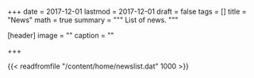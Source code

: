 +++
date = 2017-12-01
lastmod = 2017-12-01
draft = false
tags = []
title = "News"
math = true
summary = """
List of news.
"""

[header]
image = ""
caption = ""

+++

{{< readfromfile "/content/home/newslist.dat" 1000 >}} 
